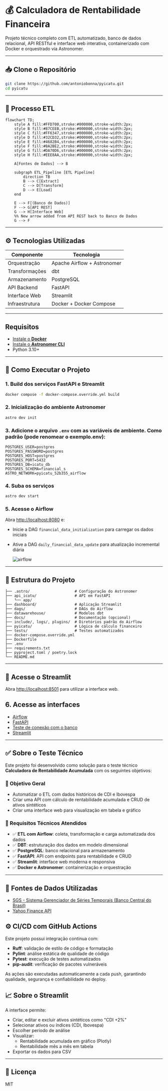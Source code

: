 # 💰 Calculadora de Rentabilidade Financeira

Projeto técnico completo com ETL automatizado, banco de dados relacional, API RESTful e interface web interativa, containerizado com Docker e orquestrado via Astronomer.

---

## 📥 Clone o Repositório

```bash
git clone https://github.com/antoniobonna/pyicatu.git
cd pyicatu
```

---

## 🔁 Processo ETL

```mermaid
flowchart TD;
    style A fill:#FFD700,stroke:#000000,stroke-width:2px;
    style B fill:#87CEEB,stroke:#000000,stroke-width:2px;
    style C fill:#FF6347,stroke:#000000,stroke-width:2px;
    style D fill:#32CD32,stroke:#000000,stroke-width:2px;
    style E fill:#4682B4,stroke:#000000,stroke-width:2px;
    style F fill:#8A2BE2,stroke:#000000,stroke-width:2px;
    style G fill:#DA70D6,stroke:#000000,stroke-width:2px;
    style H fill:#EEE8AA,stroke:#000000,stroke-width:2px;

    A[Fontes de Dados] --> B
    
    subgraph ETL_Pipeline [ETL Pipeline]
        direction TB
        B --> C[Extract]
        C --> D[Transform]
        D --> E[Load]
    end

    E --> F[(Banco de Dados)]
    F --> G[API REST]
    G --> H[Interface Web]
    %% New arrow added from API REST back to Banco de Dados
    G --> F
```

---

## ⚙️ Tecnologias Utilizadas

| Componente     | Tecnologia                    |
|----------------|-------------------------------|
| Orquestração   | Apache Airflow + Astronomer   |
| Transformações | dbt                           |
| Armazenamento  | PostgreSQL                    |
| API Backend    | FastAPI                       |
| Interface Web  | Streamlit                     |
| Infraestrutura | Docker + Docker Compose       |

---

## Requisitos

- [Instale o **Docker**](https://www.docker.com/products/docker-desktop)
- [Instale o **Astronomer CLI**](https://docs.astronomer.io/astro/cli/install-cli)
- Python 3.10+

---

## 🚀 Como Executar o Projeto

### 1. Build dos serviços FastAPI e Streamlit

```bash
docker compose -f docker-compose.override.yml build
```

### 2. Inicialização do ambiente Astronomer

```bash
astro dev init
```

### 3. Adicione o arquivo `.env` com as variáveis de ambiente. Como padrão (pode renomear o exemplo.env):

```env
POSTGRES_USER=postgres
POSTGRES_PASSWORD=postgres
POSTGRES_HOST=postgres
POSTGRES_PORT=5432
POSTGRES_DB=icatu_db
POSTGRES_SCHEMA=financial_s
ASTRO_NETWORK=pyicatu_52b355_airflow
```

### 4. Suba os serviços

```bash
astro dev start
```

### 5. Acesse o Airflow

Abra [http://localhost:8080](http://localhost:8080) e:

- Inicie a DAG `financial_data_initialization` para carregar os dados iniciais
- Ative a DAG `daily_financial_data_update` para atualização incremental diária

  ![airflow](https://github.com/user-attachments/assets/a09b742d-d560-4985-9ad6-8c50a732eeb5)

---

## 🧱 Estrutura do Projeto

```plaintext
├── .astro/                    # Configuração do Astronomer
├── api_icatu/                 # API em FastAPI
│   └── app/
├── dashboard/                 # Aplicação Streamlit
├── dags/                      # DAGs do Airflow
├── datawarehouse/             # Modelos dbt
├── docs/                      # Documentação (opcional)
├── include/, logs/, plugins/  # Diretórios padrão do Airflow
├── pyicatu/                   # Lógica de cálculo financeiro
├── tests/                     # Testes automatizados
├── docker-compose.override.yml
├── Dockerfile
├── .env
├── requirements.txt
├── pyproject.toml / poetry.lock
└── README.md
```

---

## 🔗 Acesse o Streamlit

Abra [http://localhost:8501](http://localhost:8501) para utilizar a interface web.

## 6. Acesse as interfaces

- [Airflow](http://localhost:8080)
- [FastAPI](http://localhost:8001)
- [Teste de conexão com o banco](http://localhost:8001/ping-db)
- [Streamlit](http://localhost:8501)

---

## ✅ Sobre o Teste Técnico

Este projeto foi desenvolvido como solução para o teste técnico **Calculadora de Rentabilidade Acumulada** com os seguintes objetivos:

### 📌 Objetivo Geral

- Automatizar o ETL com dados históricos de CDI e Ibovespa
- Criar uma API com cálculo de rentabilidade acumulada e CRUD de ativos sintéticos
- Criar uma interface web para visualização em tabela e gráfico

### 📌 Requisitos Técnicos Atendidos

- ✅ **ETL com Airflow**: coleta, transformação e carga automatizada dos dados
- ✅ **DBT**: estruturação dos dados em modelo dimensional
- ✅ **PostgreSQL**: banco relacional para armazenamento
- ✅ **FastAPI**: API com endpoints para rentabilidade e CRUD
- ✅ **Streamlit**: interface web moderna e responsiva
- ✅ **Docker e Astronomer**: containerização e orquestração

---


## 🔎 Fontes de Dados Utilizadas

- [SGS - Sistema Gerenciador de Séries Temporais (Banco Central do Brasil)](https://www3.bcb.gov.br/sgspub/localizarseries/localizarSeries.do?method=prepararTelaLocalizarSeries)
- [Yahoo Finance API](https://finance.yahoo.com/)

## ⚙️ CI/CD com GitHub Actions

Este projeto possui integração contínua com:

- **Ruff**: validação de estilo de código e formatação
- **Pylint**: análise estática de qualidade de código
- **Pytest**: execução de testes automatizados
- **pip-audit**: verificação de pacotes vulneráveis

As ações são executadas automaticamente a cada push, garantindo qualidade, segurança e confiabilidade no deploy.

## 📈 Sobre o Streamlit


A interface permite:

- Criar, editar e excluir ativos sintéticos como "CDI +2%"
- Selecionar ativos ou índices (CDI, Ibovespa)
- Escolher período de análise
- Visualizar:
  - Rentabilidade acumulada em gráfico (Plotly)
  - Rentabilidade mês a mês em tabela
- Exportar os dados para CSV

---

## 📎 Licença

MIT
